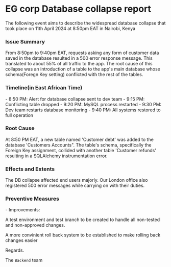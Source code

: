 <h1>EG corp Database collapse report</h1>

The following event aims to describe the widespread database collapse that took place on 11th April 2024 at 8:50pm EAT in Nairobi, Kenya


<h3>Issue Summary</h3>
From 8:50pm to 9:40pm EAT, requests asking any form of customer data saved in the database resulted in a 500 error response message. This translated to about 55% of all traffic to the app. The root cause of this collapse was an introduction of a table to the app's main database whose schema(Foregn Key setting) conflicted with the rest of the tables.

<h3>Timeline(in East African Time)</h3>
- 8:50 PM: Alert for database collapse sent to dev team
- 9:15 PM: Conflicting table dropped
- 9:20 PM: MySQL process restarted
- 9:30 PM: Dev team restarts database monitoring
- 9:40 PM: All systems restored to full operation

<h3>Root Cause</h3>
At 8:50 PM EAT, a new table named 'Customer debt' was added to the database 'Customers Accounts". The table's schema, specifically the Foreign Key assignment, collided with another table 'Customer refunds' resulting in a SQLAlchemy instrumentation error.

<h3>Effects and Extents</h3>
The DB collapse affected end users majorly. Our London office also registered 500 error messages while carrying on with their duties.

<h3>Preventive Measures</h3>
- Improvements:

A test environment and test branch to be created to handle all non-tested and non-approved changes.

A more convinient roll back system to be established to make rolling back changes easier



Regards.

The `Backend` team
